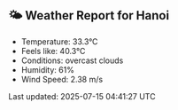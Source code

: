 <!-- WEATHER-START -->
## 🌤 Weather Report for Hanoi

- Temperature: 33.3°C
- Feels like: 40.3°C
- Conditions: overcast clouds
- Humidity: 61%
- Wind Speed: 2.38 m/s

Last updated: 2025-07-15 04:41:27 UTC
<!-- WEATHER-END -->
